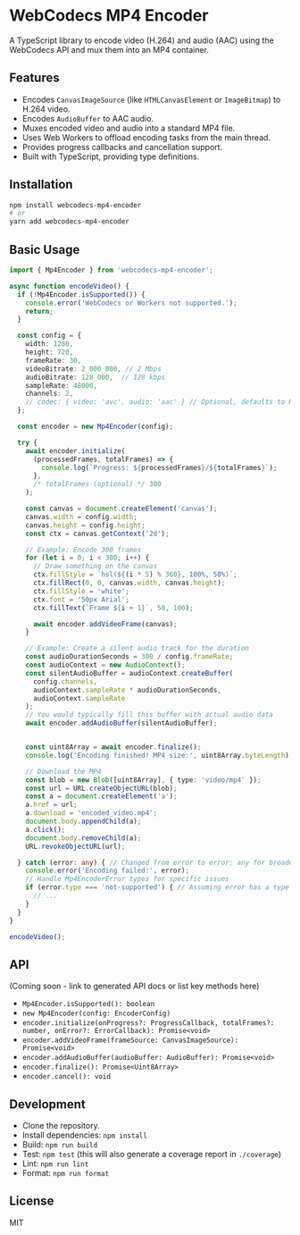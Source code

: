 # WebCodecs MP4 Encoder

A TypeScript library to encode video (H.264) and audio (AAC) using the WebCodecs API and mux them into an MP4 container.

## Features

- Encodes `CanvasImageSource` (like `HTMLCanvasElement` or `ImageBitmap`) to H.264 video.
- Encodes `AudioBuffer` to AAC audio.
- Muxes encoded video and audio into a standard MP4 file.
- Uses Web Workers to offload encoding tasks from the main thread.
- Provides progress callbacks and cancellation support.
- Built with TypeScript, providing type definitions.

## Installation

```bash
npm install webcodecs-mp4-encoder
# or
yarn add webcodecs-mp4-encoder
```

## Basic Usage

```typescript
import { Mp4Encoder } from 'webcodecs-mp4-encoder';

async function encodeVideo() {
  if (!Mp4Encoder.isSupported()) {
    console.error('WebCodecs or Workers not supported.');
    return;
  }

  const config = {
    width: 1280,
    height: 720,
    frameRate: 30,
    videoBitrate: 2_000_000, // 2 Mbps
    audioBitrate: 128_000,  // 128 kbps
    sampleRate: 48000,
    channels: 2,
    // codec: { video: 'avc', audio: 'aac' } // Optional, defaults to H.264/AAC
  };

  const encoder = new Mp4Encoder(config);

  try {
    await encoder.initialize(
      (processedFrames, totalFrames) => {
        console.log(`Progress: ${processedFrames}/${totalFrames}`);
      },
      /* totalFrames (optional) */ 300
    );

    const canvas = document.createElement('canvas');
    canvas.width = config.width;
    canvas.height = config.height;
    const ctx = canvas.getContext('2d');

    // Example: Encode 300 frames
    for (let i = 0; i < 300; i++) {
      // Draw something on the canvas
      ctx.fillStyle = `hsl(${(i * 5) % 360}, 100%, 50%)`;
      ctx.fillRect(0, 0, canvas.width, canvas.height);
      ctx.fillStyle = 'white';
      ctx.font = '50px Arial';
      ctx.fillText(`Frame ${i + 1}`, 50, 100);

      await encoder.addVideoFrame(canvas);
    }

    // Example: Create a silent audio track for the duration
    const audioDurationSeconds = 300 / config.frameRate;
    const audioContext = new AudioContext();
    const silentAudioBuffer = audioContext.createBuffer(
      config.channels,
      audioContext.sampleRate * audioDurationSeconds,
      audioContext.sampleRate
    );
    // You would typically fill this buffer with actual audio data
    await encoder.addAudioBuffer(silentAudioBuffer);


    const uint8Array = await encoder.finalize();
    console.log('Encoding finished! MP4 size:', uint8Array.byteLength);

    // Download the MP4
    const blob = new Blob([uint8Array], { type: 'video/mp4' });
    const url = URL.createObjectURL(blob);
    const a = document.createElement('a');
    a.href = url;
    a.download = 'encoded_video.mp4';
    document.body.appendChild(a);
    a.click();
    document.body.removeChild(a);
    URL.revokeObjectURL(url);

  } catch (error: any) { // Changed from error to error: any for broader compatibility
    console.error('Encoding failed:', error);
    // Handle Mp4EncoderError types for specific issues
    if (error.type === 'not-supported') { // Assuming error has a type property, need Mp4EncoderError import for strong typing
      // ...
    }
  }
}

encodeVideo();
```

## API

(Coming soon - link to generated API docs or list key methods here)

- `Mp4Encoder.isSupported(): boolean`
- `new Mp4Encoder(config: EncoderConfig)`
- `encoder.initialize(onProgress?: ProgressCallback, totalFrames?: number, onError?: ErrorCallback): Promise<void>`
- `encoder.addVideoFrame(frameSource: CanvasImageSource): Promise<void>`
- `encoder.addAudioBuffer(audioBuffer: AudioBuffer): Promise<void>`
- `encoder.finalize(): Promise<Uint8Array>`
- `encoder.cancel(): void`

## Development

- Clone the repository.
- Install dependencies: `npm install`
- Build: `npm run build`
- Test: `npm test` (this will also generate a coverage report in `./coverage`)
- Lint: `npm run lint`
- Format: `npm run format`

## License

MIT
